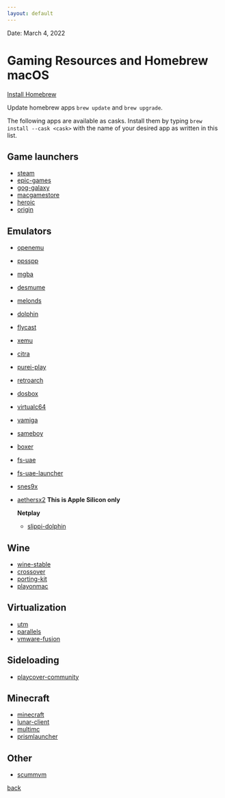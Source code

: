```yaml
---
layout: default
---
```


Date: March 4, 2022

# Gaming Resources and Homebrew macOS

[Install Homebrew](https://brew.sh)

Update homebrew apps `brew update` and `brew upgrade`.

The following apps are available as casks. Install them by typing `brew install --cask <cask>` with the name of your desired app <cask> as written in this list.

## Game launchers

* [steam](https://formulae.brew.sh/cask/steam#default)
* [epic-games](https://formulae.brew.sh/cask/epic-games#default)
* [gog-galaxy](https://formulae.brew.sh/cask/gog-galaxy#default)
* [macgamestore](https://formulae.brew.sh/cask/macgamestore#default)
* [heroic](https://formulae.brew.sh/cask/heroic#default)
* [origin](https://formulae.brew.sh/cask/origin#default)

## Emulators

* [openemu](https://formulae.brew.sh/cask/openemu#default)
* [ppsspp](https://formulae.brew.sh/cask/ppsspp#default)
* [mgba](https://formulae.brew.sh/cask/mgba#default)
* [desmume](https://formulae.brew.sh/cask/desmume#default)
* [melonds](https://formulae.brew.sh/cask/melonds#default)
* [dolphin](https://formulae.brew.sh/cask/dolphin#default)
* [flycast](https://formulae.brew.sh/cask/flycast#default)
* [xemu](https://formulae.brew.sh/cask/xemu#default)
* [citra](https://formulae.brew.sh/cask/citra#default)
* [purei-play](https://formulae.brew.sh/cask/purei-play#default)
* [retroarch](https://formulae.brew.sh/cask/retroarch#default)
* [dosbox](https://formulae.brew.sh/cask/dosbox#default)
* [virtualc64](https://formulae.brew.sh/cask/virtualc64#default)
* [vamiga](https://formulae.brew.sh/cask/vamiga#default)
* [sameboy](https://formulae.brew.sh/cask/sameboy#default)
* [boxer](https://formulae.brew.sh/cask/boxer#default)
* [fs-uae](https://formulae.brew.sh/cask/fs-uae#default)
* [fs-uae-launcher](https://formulae.brew.sh/cask/fs-uae-launcher#default)
* [snes9x](https://formulae.brew.sh/cask/snes9x#default)
* [aethersx2](https://formulae.brew.sh/cask/aethersx2#default) **This is Apple Silicon only**

	**Netplay**
	* [slippi-dolphin](https://formulae.brew.sh/cask/slippi-dolphin#default)

## Wine
* [wine-stable](https://formulae.brew.sh/cask/wine-stable#default)
* [crossover](https://formulae.brew.sh/cask/crossover#default)
* [porting-kit](https://formulae.brew.sh/cask/porting-kit#default)
* [playonmac](https://formulae.brew.sh/cask/playonmac#default)

## Virtualization
* [utm](https://formulae.brew.sh/cask/utm#default)
* [parallels](https://formulae.brew.sh/cask/parallels#default)
* [vmware-fusion](https://formulae.brew.sh/cask/vmware-fusion#default)

## Sideloading
* [playcover-community](https://formulae.brew.sh/cask/playcover-community#default)

## Minecraft
* [minecraft](https://formulae.brew.sh/cask/minecraft#default)
* [lunar-client](https://formulae.brew.sh/cask/lunar-client#default)
* [multimc](https://formulae.brew.sh/cask/multimc#default)
* [prismlauncher](https://formulae.brew.sh/cask/prismlauncher#default)

## Other
* [scummvm](https://formulae.brew.sh/cask/scummvm#default)

[back](https://depal1.github.io/mac-gaming/)
	
